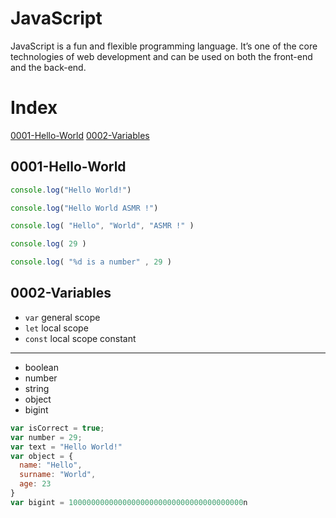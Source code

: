 # JavaScript
JavaScript is a fun and flexible programming language. It’s one of the core technologies of web development and can be used on both the front-end and the back-end.

# Index
<a href="#0001-hello-world">0001-Hello-World</a>
<a href="#0002-variables">0002-Variables</a>

## 0001-Hello-World
```js
console.log("Hello World!")

console.log("Hello World ASMR !")

console.log( "Hello", "World", "ASMR !" )

console.log( 29 )

console.log( "%d is a number" , 29 )

```

## 0002-Variables
- `var` general scope
- `let` local scope
- `const` local scope constant
---
- boolean
- number
- string
- object
- bigint

```js
var isCorrect = true;
var number = 29;
var text = "Hello World!"
var object = {
  name: "Hello",
  surname: "World",
  age: 23
}
var bigint = 100000000000000000000000000000000000000n


